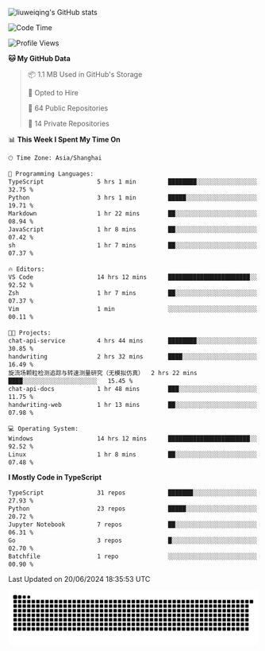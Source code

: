 ![liuweiqing's GitHub stats](https://github-readme-stats.vercel.app/api?username=14790897&show_icons=true&locale=cn&include_all_commits=true&count_private=true)

<!--START_SECTION:waka-->
![Code Time](http://img.shields.io/badge/Code%20Time-1%2C094%20hrs%2036%20mins-blue)

![Profile Views](http://img.shields.io/badge/Profile%20Views-9-blue)

**🐱 My GitHub Data** 

> 📦 1.1 MB Used in GitHub's Storage 
 > 
> 💼 Opted to Hire
 > 
> 📜 64 Public Repositories 
 > 
> 🔑 14 Private Repositories 
 > 
📊 **This Week I Spent My Time On** 

```text
🕑︎ Time Zone: Asia/Shanghai

💬 Programming Languages: 
TypeScript               5 hrs 1 min         ████████░░░░░░░░░░░░░░░░░   32.75 % 
Python                   3 hrs 1 min         █████░░░░░░░░░░░░░░░░░░░░   19.71 % 
Markdown                 1 hr 22 mins        ██░░░░░░░░░░░░░░░░░░░░░░░   08.94 % 
JavaScript               1 hr 8 mins         ██░░░░░░░░░░░░░░░░░░░░░░░   07.42 % 
sh                       1 hr 7 mins         ██░░░░░░░░░░░░░░░░░░░░░░░   07.37 % 

🔥 Editors: 
VS Code                  14 hrs 12 mins      ███████████████████████░░   92.52 % 
Zsh                      1 hr 7 mins         ██░░░░░░░░░░░░░░░░░░░░░░░   07.37 % 
Vim                      1 min               ░░░░░░░░░░░░░░░░░░░░░░░░░   00.11 % 

🐱‍💻 Projects: 
chat-api-service         4 hrs 44 mins       ████████░░░░░░░░░░░░░░░░░   30.85 % 
handwriting              2 hrs 32 mins       ████░░░░░░░░░░░░░░░░░░░░░   16.49 % 
旋流场颗粒检测追踪与转速测量研究（无模拟仿真）  2 hrs 22 mins       ████░░░░░░░░░░░░░░░░░░░░░   15.45 % 
chat-api-docs            1 hr 48 mins        ███░░░░░░░░░░░░░░░░░░░░░░   11.75 % 
handwriting-web          1 hr 13 mins        ██░░░░░░░░░░░░░░░░░░░░░░░   07.98 % 

💻 Operating System: 
Windows                  14 hrs 12 mins      ███████████████████████░░   92.52 % 
Linux                    1 hr 8 mins         ██░░░░░░░░░░░░░░░░░░░░░░░   07.48 % 
```

**I Mostly Code in TypeScript** 

```text
TypeScript               31 repos            ███████░░░░░░░░░░░░░░░░░░   27.93 % 
Python                   23 repos            █████░░░░░░░░░░░░░░░░░░░░   20.72 % 
Jupyter Notebook         7 repos             ██░░░░░░░░░░░░░░░░░░░░░░░   06.31 % 
Go                       3 repos             █░░░░░░░░░░░░░░░░░░░░░░░░   02.70 % 
Batchfile                1 repo              ░░░░░░░░░░░░░░░░░░░░░░░░░   00.90 % 
```




 Last Updated on 20/06/2024 18:35:53 UTC
<!--END_SECTION:waka-->

<picture>
  <source media="(prefers-color-scheme: dark)" srcset="https://raw.githubusercontent.com/14790897/14790897/output/github-contribution-grid-snake-dark.svg" />
  <source media="(prefers-color-scheme: light)" srcset="https://raw.githubusercontent.com/14790897/14790897/output/github-contribution-grid-snake.svg" />
  <img alt="github-snake" src="https://raw.githubusercontent.com/14790897/14790897/output/github-contribution-grid-snake.svg" />
</picture>
